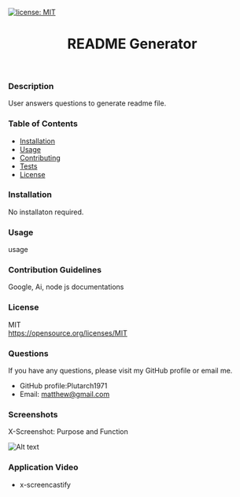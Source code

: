 [![license: MIT](https://img.shields.io/badge/License-MIT-yellow.svg)](https://opensource.org/licenses/MIT)<br>
<h1 align="center">README Generator</h1><br> 

### Description
User answers questions to generate readme file.
### Table of Contents
- [Installation](#installation)
- [Usage](#usage)
- [Contributing](#contributing)
- [Tests](#tests)
- [License](#license)


### Installation
No installaton required.
 
### Usage
usage
### Contribution Guidelines
Google, Ai, node js documentations

### License
MIT<br>
https://opensource.org/licenses/MIT

### Questions
If you have any questions, please visit my GitHub profile or email me.
-  GitHub profile:Plutarch1971<br>
-  Email: matthew@gmail.com<br>

### Screenshots
X-Screenshot: Purpose and Function
    
![Alt text](assets/screenshot/screenshot.png)
  
### Application Video
- x-screencastify
